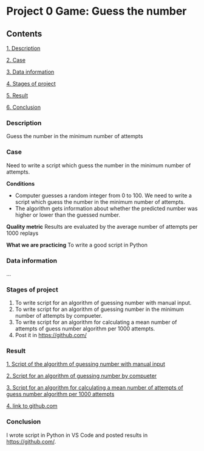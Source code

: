 # **Project 0 Game: Guess the number**

## Contents
[1. Description](#description)

[2. Case](#case)

[3. Data information](#data-information)

[4. Stages of project](#stages-of-project)

[5. Result](#result)

[6. Conclusion](#conclusion)


### Description
Guess the number in the minimum number of attempts


### Case
Need to write a script which guess the number in the minimum number of attempts.

**Conditions**
- Computer guesses a random integer from 0 to 100. We need to write a script which guess the number in the minimum number of attempts.
- The algorithm gets information about whether the predicted number was higher or lower than the guessed number.

**Quality metric**
Results are evaluated by the average number of attempts per 1000 replays

**What we are practicing**
To write a good script in Python


### Data information 
...


### Stages of project
1. To write script for an algorithm of guessing number with manual input.
2. To write script for an algorithm of guessing number in the minimum number of attempts by compueter.
3. To write script for an algorithm for calculating a mean number of attempts of guess number algorithm per 1000 attempts.
4. Post it in https://github.com/


### Result
[1. Script of the algorithm of guessing number with manual input](https://github.com/Aleksey55555/SF_DS/blob/main/project_0/game.py)

[2. Script for an algorithm of guessing number by compueter](https://github.com/Aleksey55555/SF_DS/blob/main/project_0/game_V2.py)

[3. Script for an algorithm for calculating a mean number of attempts of guess number algorithm per 1000 attempts](https://github.com/Aleksey55555/SF_DS/blob/main/project_0/game_V2.py)

[4. link to github.com ](https://github.com/Aleksey55555/SF_DS/tree/main/project_0)


### Conclusion
I wrote script in Python in VS Code and posted results in https://github.com/.
